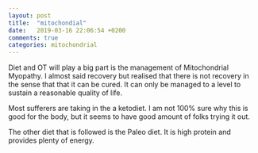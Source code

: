 ```yaml
---
layout: post
title:  "mitochondial"
date:   2019-03-16 22:06:54 +0200
comments: true
categories: mitochondrial
---
```


Diet and OT will play a big part is the management of Mitochondrial Myopathy. I almost said recovery but realised that there is not recovery in the sense that that it can be cured. It can only be managed to a level to sustain a reasonable quality of life.

Most sufferers are taking in the a ketodiet. I am not 100% sure why this is good for the body, but it seems to have good amount of folks trying it out.

The other diet that is followed is the Paleo diet. It is high protein and provides plenty of energy.

[Wikipedia for Mitochondrial Myopathy]:[https://en.wikipedia.org/wiki/Mitochondrial_myopathy]
